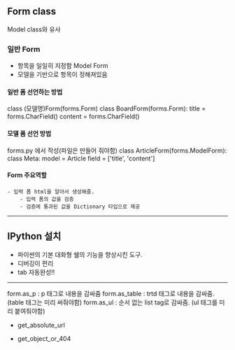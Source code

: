 ## Form class

 Model class와 유사

###  일반 Form 

   - 항목을 일일히 지정함
 Model Form 
  - 모델을 기반으로 항목이 정해져있음

#### 일반 폼 선언하는 방법
class (모델명)Form(forms.Form)
class BoardForm(forms.Form):
    title = forms.CharField()
    content = forms.CharField()

#### 모델 폼 선언 방법
forms.py 에서 작성(파일은 만들어 줘야함)
class ArticleForm(forms.ModelForm):
    class Meta:
        model = Article
        field = ['title', 'content']

#### Form 주요역할
    - 입력 폼 html을 알아서 생성해줌.
        - 입력 폼의 값을 검증
        - 검증에 통과된 값을 Dictionary 타입으로 제공

----
## IPython 설치

 - 파이썬의 기본 대화형 쉘의 기능을 향상시킨 도구.
 - 디버깅이 편리
 - tab 자동완성!!
------


form.as_p : p 태그로 내용을 감싸줌
form.as_table : trtd 태그로 내용을 감싸줌.(table 태그는 미리 써줘야함)
form.as_ul : 순서 없는 list tag로 감싸줌. (ul 태그를 미리 붙여줘야함)


- get_absolute_url

- get_object_or_404